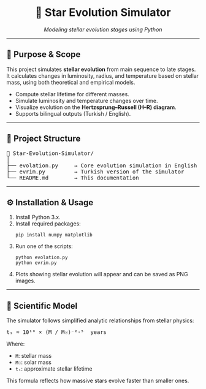 <h1 align="center">🌠 Star Evolution Simulator</h1>
<p align="center"><em>Modeling stellar evolution stages using Python</em></p>

<hr>

<h2>🎯 Purpose & Scope</h2>
<p>
This project simulates <strong>stellar evolution</strong> from main sequence to late stages.
It calculates changes in luminosity, radius, and temperature based on stellar mass, 
using both theoretical and empirical models.
</p>

<ul>
  <li>Compute stellar lifetime for different masses.</li>
  <li>Simulate luminosity and temperature changes over time.</li>
  <li>Visualize evolution on the <strong>Hertzsprung–Russell (H–R) diagram</strong>.</li>
  <li>Supports bilingual outputs (Turkish / English).</li>
</ul>

<hr>

<h2>🧩 Project Structure</h2>
<pre>
📁 Star-Evolution-Simulator/
│
├── evolation.py     → Core evolution simulation in English
├── evrim.py         → Turkish version of the simulator
└── README.md        → This documentation
</pre>

<hr>

<h2>⚙️ Installation & Usage</h2>
<ol>
  <li>Install Python 3.x.</li>
  <li>Install required packages:
    <pre><code>pip install numpy matplotlib</code></pre>
  </li>
  <li>Run one of the scripts:
    <pre><code>python evolation.py
python evrim.py</code></pre>
  </li>
  <li>Plots showing stellar evolution will appear and can be saved as PNG images.</li>
</ol>

<hr>

<h2>🧮 Scientific Model</h2>
<p>
The simulator follows simplified analytic relationships from stellar physics:
</p>

<pre>
tₛ ≈ 10¹⁰ × (M / M☉)⁻²·⁵  years
</pre>

<p>
Where:
<ul>
  <li><code>M</code>: stellar mass</li>
  <li><code>M☉</code>: solar mass</li>
  <li><code>tₛ</code>: approximate stellar lifetime</li>
</ul>
This formula reflects how massive stars evolve faster than smaller ones.
</p>
